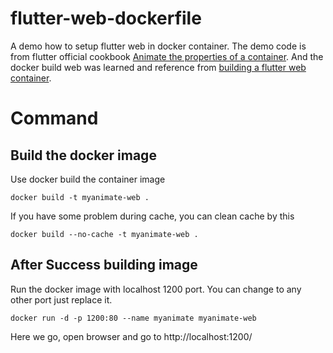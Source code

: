 # flutter-web-dockerfile
A demo how to setup flutter web in docker container. The demo code is from flutter official cookbook [Animate the properties of a container](https://flutter.dev/docs/cookbook/animation/animated-container). And the docker build web was learned and reference from [building a flutter web container](https://kevinwilliams.dev/blog/building-a-flutter-web-container).

# Command
## Build the docker image
Use docker build the container image
```
docker build -t myanimate-web .
```
If you have some problem during cache, you can clean cache by this
```
docker build --no-cache -t myanimate-web .
```

## After Success building image
Run the docker image with localhost 1200 port. You can change to any other port just replace it.
```
docker run -d -p 1200:80 --name myanimate myanimate-web
```

Here we go, open browser and go to http://localhost:1200/